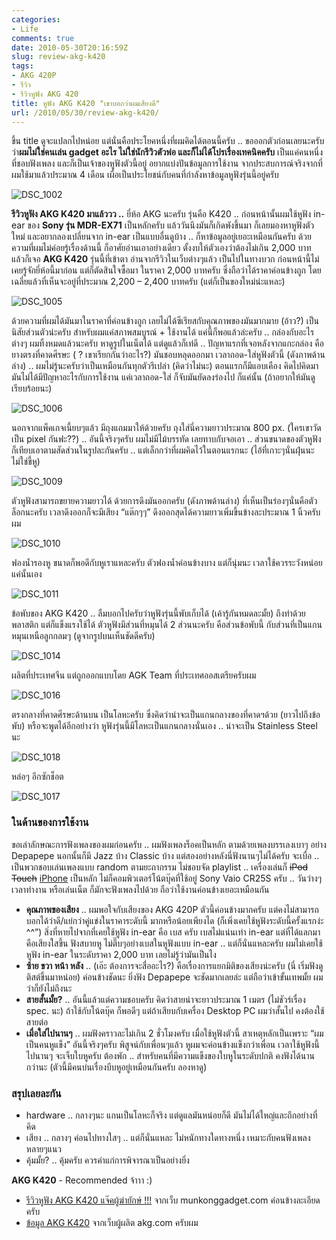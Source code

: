 ```yaml
---
categories:
- Life
comments: true
date: 2010-05-30T20:16:59Z
slug: review-akg-k420
tags:
- AKG 420P
- รีวิว
- รีวิวหูฟัง AKG 420
title: หูฟัง AKG K420 "เขาบอกว่าผมเสียงดี"
url: /2010/05/30/review-akg-k420/
---
```


ขึ้น title ดูจะแปลกไปหน่อย แต่นั่นคือประโยคหนึ่งที่ผมคิดได้ตอนนี้ครับ .. ขอออกตัวก่อนเลยนะครับ ว่า**ผมไม่ใช่คนเล่น gadget อะไร ไม่ใช่นักรีวิวตัวพ่อ และก็ไม่ได้โปรเรื่องเทคนิคครับ** เป็นแค่คนหนึ่งที่ชอบฟังเพลง และก็เป็นเจ้าของหูฟังตัวนี้อยู่ อยากแบ่งปันข้อมูลการใช้งาน จากประสบการณ์จริงจากที่ผมใช้มาแล้วประมาณ 4 เดือน เผื่อเป็นประโยชน์กับคนที่กำลังหาข้อมูลหูฟังรุ่นนี้อยู่ครับ

![DSC_1002](http://files.armno.in.th/uploads/2010/05/DSC_1002_thumb.jpg)

**รีวิวหูฟัง AKG K420 มาแล้ววว ..** ยี่ห้อ AKG นะครับ รุ่นคือ K420 .. ก่อนหน้านั้นผมใช้หูฟัง in-ear ของ **Sony รุ่น MDR-EX71** เป็นหลักครับ แล้ววันนึงมันก็เกิดพังขึ้นมา ก็เลยมองหาหูฟังตัวใหม่ และอยากลองเปลี่ยนจาก in-ear เป็นแบบอื่นดูบ้าง .. ก็หาข้อมูลอยู่เยอะเหมือนกันครับ ด้วยความที่ผมไม่ค่อยรู้เรื่องด้านนี้ ก็อาศัยอ่านเอาอย่างเดียว ตั้งงบให้ตัวเองว่าต้องไม่เกิน 2,000 บาท แล้วก็เจอ **AKG K420** รุ่นนี้ที่เข้าตา อ่านจากรีวิวในเว็บต่างๆแล้ว เป็นไปในทางบวก ก่อนหน้านี้ไม่เคยรู้จักยี่ห้อนี้มาก่อน แต่ก็ตัดสินใจซื้อมา ในราคา 2,000 บาทครับ ซึ่งถือว่าได้ราคาค่อนข้างถูก โดยเฉลี่ยแล้วที่เห็นจะอยู่ที่ประมาณ 2,200 – 2,400 บาทครับ (แต่ก็เป็นของใหม่น่ะแหละ)

![DSC_1005](http://files.armno.in.th/uploads/2010/05/DSC_1005_thumb.jpg)

ด้วยความที่ผมได้มันมาในราคาที่ค่อนข้างถูก เลยไม่ได้ซีเรียสกับคุณภาพของมันมากมาย (อ้าว?) เป็นนิสัยส่วนตัวน่ะครับ สำหรับผมแค่สภาพสมบูรณ์ + ใช้งานได้ แค่นี้ก็พอแล้วล่ะครับ .. กล่องกับอะไรต่างๆ ผมทิ้งหมดแล้วนะครับ หาดูรูปในเน็ตได้ แต่ดูแล้วก็เท่ดี .. ปัญหาแรกที่เจอหลังจากแกะกล่อง คือ ยางตรงที่คาดศีรษะ ( ? เขาเรียกกันว่าอะไร?) มันชอบหลุดออกมา เวลาถอด-ใส่หูฟังตัวนี้ (ดังภาพด้านล่าง) .. ผมไม่รู้นะครับว่าเป็นเหมือนกันทุกตัวรึเปล่า (คิดว่าไม่นะ) ตอนแรกก็มีแอบเคือง คิดไปคิดมา มันไม่ได้มีปัญหาอะไรกับการใช้งาน แค่เวลาถอด-ใส่ ก็จับมันยัดลงร่องไป ก็แค่นั้น (ถ้าอยากให้มันดูเรียบร้อยนะ)

![DSC_1006](http://files.armno.in.th/uploads/2010/05/DSC_1006_thumb.jpg)

นอกจากแพ็คเกจเนี้ยบๆแล้ว มีถุงแถมมาให้ด้วยครับ ถุงใส่นี่ความยาวประมาณ 800 px. (ใครเขาวัดเป็น pixel กันฟะ??) .. อันนี้จริงๆครับ ผมไม่มีไม้บรรทัด เลยทาบกับจอเอา .. ส่วนขนาดของตัวหูฟัง ก็เทียบเอาตามสัดส่วนในรูปละกันครับ .. แต่เล็กกว่าที่ผมคิดไว้ในตอนแรกนะ (ไอ้ที่เกาะๆนั่นฝุ่นนะ ไม่ใช่ขี้หู)

![DSC_1009](http://files.armno.in.th/uploads/2010/05/DSC_1009_thumb.jpg)

ตัวหูฟังสามารถขยายความยาวได้ ด้วยการดึงมันออกครับ (ดังภาพด้านล่าง) ที่เห็นเป็นร่องๆนั่นคือตัวล็อกนะครับ เวลาดึงออกก็จะมีเสียง “แต๊กๆๆ” ดึงออกสุดได้ความยาวเพิ่มขึ้นข้างละประมาณ 1 นิ้วครับผม

![DSC_1010](http://files.armno.in.th/uploads/2010/05/DSC_1010_thumb.jpg)

ฟองน้ำรองหู ขนาดก็พอดีกับหูเราแหละครับ ตัวฟองน้ำค่อนข้างบาง แต่ก็นุ่มนะ เวลาใช้ควรระวังหน่อย แค่นั้นเอง

![DSC_1011](http://files.armno.in.th/uploads/2010/05/DSC_1011_thumb.jpg)

ข้อพับของ AKG K420 .. ลืมบอกไปครับว่าหูฟังรุ่นนี้พับเก็บได้ (เค้ารู้กันหมดละมั้ย) ถึงทำด้วยพลาสติก แต่ก็แข็งแรงใช้ได้ ตัวหูฟังมีส่วนที่หมุนได้ 2 ส่วนนะครับ คือส่วนข้อพับนี้ กับส่วนที่เป็นแกนหมุนเหนือลูกกลมๆ (ดูจากรูปบนเห็นชัดดีครับ)

![DSC_1014](http://files.armno.in.th/uploads/2010/05/DSC_1014_thumb.jpg)

ผลิตที่ประเทศจีน แต่ถูกออกแบบโดย AGK Team ที่ประเทศออสเตรียครับผม

![DSC_1016](http://files.armno.in.th/uploads/2010/05/DSC_1016_thumb.jpg)

ตรงกลางที่คาดศีรษะด้านบน เป็นโลหะครับ ซึ่งคิดว่าน่าจะเป็นแกนกลางของที่คาดฯด้วย (ยาวไปถึงข้อพับ) หรือจะพูดได้อีกอย่างว่า หูฟังรุ่นนี้มีโลหะเป็นแกนกลางนั่นเอง .. น่าจะเป็น Stainless Steel นะ

![DSC_1018](http://files.armno.in.th/uploads/2010/05/DSC_1018_thumb.jpg)

หล่อๆ อีกซักช็อต

![DSC_1017](http://files.armno.in.th/uploads/2010/05/DSC_1017_thumb.jpg)

### ในด้านของการใช้งาน

ขอเล่าลักษณะการฟังเพลงของผมก่อนครับ .. ผมฟังเพลงร็อคเป็นหลัก ตามด้วยเพลงบรรเลงเบาๆ อย่าง Depapepe นอกนั้นก็มี Jazz บ้าง Classic บ้าง แต่สองอย่างหลังนี่ฟังนานๆไม่ได้ครับ จะเบื่อ .. เป็นพวกชอบเล่นเพลงแบบ random ตามยะถากรรม ไม่ชอบจัด playlist .. เครื่องเล่นก็ <del>iPod Touch</del> <ins>iPhone</ins> เป็นหลัก ไม่ก็คอมพิวเตอร์โน้ตบุ๊คที่ใช้อยู่ Sony Vaio CR25S ครับ .. วันว่างๆเวลาทำงาน หรือเล่นเน็ต ก็มักจะฟังเพลงไปด้วย ถือว่าใช้งานค่อนข้างเยอะเหมือนกัน

* **คุณภาพของเสียง** .. ผมพอใจกับเสียงของ AKG 420P ตัวนี้ค่อนข้างมากครับ แต่คงไม่สามารถบอกได้ว่าดี/แย่กว่าคู่แข่งในราคาระดับนี้ มากหรือน้อยเพียงได (ก็เพิ่งเคยใช้หูฟังระดับนี้ครั้งแรกง่ะ ^^”) สิ่งที่หายไปจากที่เคยใช้หูฟัง in-ear คือ เบส ครับ เบสไม่แน่นเท่า in-ear แต่ที่ได้แลกมาคือเสียงใสขึ้น ฟังสบายหู ไม่ตึ๊บๆอย่างเบสในหูฟังแบบ in-ear .. แต่ก็นั่นแหละครับ ผมไม่เคยใช้หูฟัง in-ear ในระดับราคา 2,000 บาท เลยไม่รู้ว่ามันเป็นไง
* **ซ้าย ขวา หน้า หลัง** .. (เอ๊ะ ต้องการจะสื่ออะไร?) คือเรื่องการแยกมิติของเสียงน่ะครับ (นี่ เริ่มฟังดูติสต์ขึ้นมาหน่อย) ค่อนข้างชัดนะ ยิ่งฟัง Depapepe จะชัดมากเลยล่ะ แต่ถือว่าเข้าขั้นเทพมั้ย ผมว่าก็ยังไม่ถึงนะ
* **สายสั้นมั้ย?** .. อันนี้แล้วแต่ความชอบครับ คิดว่าสายน่าจะยาวประมาณ 1 เมตร (ไม่ชัวร์เรื่อง spec. นะ) ถ้าใช้กับโน้ตบุ๊ค ก็พอดีๆ แต่ถ้าเสียบกับเครื่อง Desktop PC ผมว่าสั้นไป คงต้องใช้สายต่อ
* **เมื่อใส่ไปนานๆ** .. ผมฟังคราวละไม่เกิน 2 ชั่วโมงครับ เมื่อใช้หูฟังตัวนี้ สาเหตุหลักเป็นเพราะ “ผมเป็นคนหูแข็ง” อันนี้จริงๆครับ พิสูจน์กับเพื่อนๆแล้ว หูผมจะค่อนข้างแข็งกว่าเพื่อน เวลาใช้หูฟังนี้ไปนานๆ จะเจ็บใบหูครับ ต้องพัก .. สำหรับคนที่มีความแข็งของใบหูในระดับปกติ คงฟังได้นานกว่านะ (ตัวนี้มีคนบ่นเรื่องบีบหูอยู่เหมือนกันครับ ลองหาดู)

### สรุปเลยละกัน

* hardware .. กลางๆนะ แกนเป็นโลหะก็จริง แต่ดูแลมันหน่อยก็ดี มันไม่ได้ใหญ่และถึกอย่างที่คิด
* เสียง .. กลางๆ ค่อนไปทางใสๆ .. แต่ก็นั่นแหละ ไม่หนักทางใดทางหนึ่ง เหมาะกับคนฟังเพลงหลายๆแนว
* คุ้มมั้ย? .. คุ้มครับ ควรค่าแก่การพิจารณาเป็นอย่างยิ่ง

**AKG K420** - Recommended จ้าาา :)

* [รีวิวหูฟัง AKG K420 แจ๊คผู้ฆ่ายักษ์ !!!](http://forum.munkonggadget.com/detail.php?id=12090) จากเว็บ munkonggadget.com ค่อนข้างละเอียดครับ
* [ข้อมูล AKG K420](http://www.akg.com/personal/K_420,pcatid,6,pid,108,_psmand,1.html) จากเว็บผู้ผลิต akg.com ครับผม
